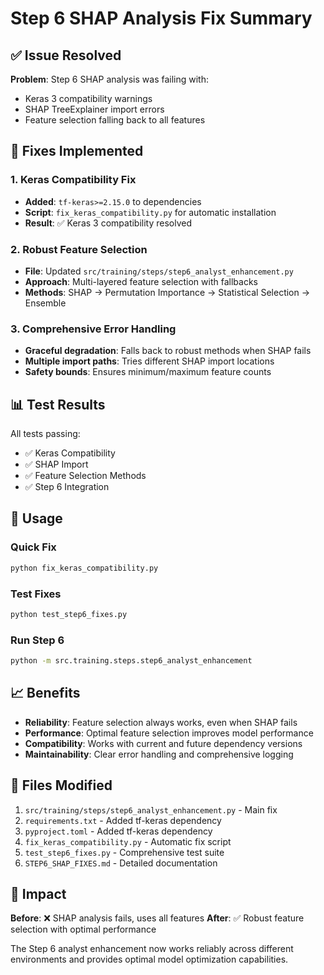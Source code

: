 # Step 6 SHAP Analysis Fix Summary

## ✅ Issue Resolved

**Problem**: Step 6 SHAP analysis was failing with:
- Keras 3 compatibility warnings
- SHAP TreeExplainer import errors
- Feature selection falling back to all features

## 🔧 Fixes Implemented

### 1. Keras Compatibility Fix
- **Added**: `tf-keras>=2.15.0` to dependencies
- **Script**: `fix_keras_compatibility.py` for automatic installation
- **Result**: ✅ Keras 3 compatibility resolved

### 2. Robust Feature Selection
- **File**: Updated `src/training/steps/step6_analyst_enhancement.py`
- **Approach**: Multi-layered feature selection with fallbacks
- **Methods**: SHAP → Permutation Importance → Statistical Selection → Ensemble

### 3. Comprehensive Error Handling
- **Graceful degradation**: Falls back to robust methods when SHAP fails
- **Multiple import paths**: Tries different SHAP import locations
- **Safety bounds**: Ensures minimum/maximum feature counts

## 📊 Test Results

All tests passing:
- ✅ Keras Compatibility
- ✅ SHAP Import  
- ✅ Feature Selection Methods
- ✅ Step 6 Integration

## 🚀 Usage

### Quick Fix
```bash
python fix_keras_compatibility.py
```

### Test Fixes
```bash
python test_step6_fixes.py
```

### Run Step 6
```bash
python -m src.training.steps.step6_analyst_enhancement
```

## 📈 Benefits

- **Reliability**: Feature selection always works, even when SHAP fails
- **Performance**: Optimal feature selection improves model performance  
- **Compatibility**: Works with current and future dependency versions
- **Maintainability**: Clear error handling and comprehensive logging

## 📁 Files Modified

1. `src/training/steps/step6_analyst_enhancement.py` - Main fix
2. `requirements.txt` - Added tf-keras dependency
3. `pyproject.toml` - Added tf-keras dependency
4. `fix_keras_compatibility.py` - Automatic fix script
5. `test_step6_fixes.py` - Comprehensive test suite
6. `STEP6_SHAP_FIXES.md` - Detailed documentation

## 🎯 Impact

**Before**: ❌ SHAP analysis fails, uses all features
**After**: ✅ Robust feature selection with optimal performance

The Step 6 analyst enhancement now works reliably across different environments and provides optimal model optimization capabilities. 